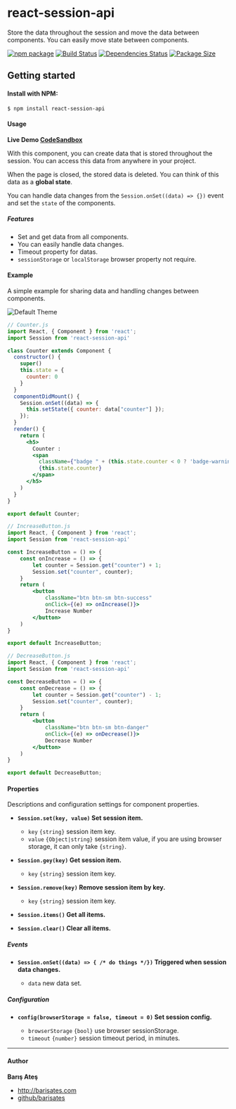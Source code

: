 # react-session-api
Store the data throughout the session and move the data between components. You can easily move state between components.

[![npm package][npm-image]][npm-url] 
[![Build Status][travis-image]][travis-url] 
[![Dependencies Status][david-image]][david-url]
[![Package Size][bundlephobia-image]][bundlephobia-url]

## Getting started

#### Install with NPM:

```
$ npm install react-session-api
```

#### Usage

**Live Demo [CodeSandbox](https://codesandbox.io/s/react-session-api-xmg9v "CodeSandbox")**

With this component, you can create data that is stored throughout the session. You can access this data from anywhere in your project.

When the page is closed, the stored data is deleted. You can think of this data as a **global state**.

You can handle data changes from the ```Session.onSet((data) => {})``` event and set the ```state``` of the components.

##### Features
- Set and get data from all components. 
- You can easily handle data changes. 
- Timeout property for datas.
- ```sessionStorage``` or ```localStorage``` browser property not require.

#### Example
A simple example for sharing data and handling changes between components.

![Default Theme](http://barisates.com/git/rsa/example.jpg "Example")

```jsx
// Counter.js
import React, { Component } from 'react';
import Session from 'react-session-api'

class Counter extends Component {
  constructor() {
    super()
    this.state = {
      counter: 0
    }
  }
  componentDidMount() {
    Session.onSet((data) => {
      this.setState({ counter: data["counter"] });
    });
  }
  render() {
    return (
      <h5>
        Counter :
        <span
          className={"badge " + (this.state.counter < 0 ? 'badge-warning color-white' : 'badge-primary')}>
          {this.state.counter}
        </span>
      </h5>
    )
  }
}

export default Counter;
```
```jsx
// IncreaseButton.js
import React, { Component } from 'react';
import Session from 'react-session-api'

const IncreaseButton = () => {
    const onIncrease = () => {
        let counter = Session.get("counter") + 1;
        Session.set("counter", counter);
    }
    return (
        <button
            className="btn btn-sm btn-success"
            onClick={(e) => onIncrease()}>
            Increase Number
        </button>
    )
}

export default IncreaseButton;
```
```jsx
// DecreaseButton.js
import React, { Component } from 'react';
import Session from 'react-session-api'

const DecreaseButton = () => {
    const onDecrease = () => {
        let counter = Session.get("counter") - 1;
        Session.set("counter", counter);
    }
    return (
        <button
            className="btn btn-sm btn-danger"
            onClick={(e) => onDecrease()}>
            Decrease Number
        </button>
    )
}

export default DecreaseButton;
```
#### Properties

Descriptions and configuration settings for component properties.
- **```Session.set(key, value)``` Set session item.**
	- ```key``` ```{string}``` session item key.
	- ```value``` ```{Object|string}``` session item value, if you are using browser storage, it can only take ```{string}```.

- **```Session.gey(key)```  Get session item.**
	- ```key``` ```{string}``` session item key.

- **```Session.remove(key)```  Remove session item by key.**
	- ```key``` ```{string}``` session item key.

- **```Session.items()```  Get all items.**

- **```Session.clear()```  Clear all items.**

##### Events

- **```Session.onSet((data) => { /* do things */})``` Triggered when session data changes.**

	- ```data``` new data set.

##### Configuration

- **```config(browserStorage = false, timeout = 0)``` Set session config.**

	- ```browserStorage``` ```{bool}``` use browser sessionStorage.
	- ```timeout``` ```{number}``` session timeout period, in minutes.

------------
#### Author

**Barış Ateş**
 - http://barisates.com
 - [github/barisates](https://github.com/barisates "github/barisates")

[npm-image]:https://img.shields.io/npm/v/react-session-api.svg
[npm-url]:https://www.npmjs.com/package/react-session-api
[travis-image]:https://travis-ci.org/barisates/react-session-api.svg?branch=master
[travis-url]:https://travis-ci.org/barisates/react-session-api
[david-image]:https://david-dm.org/barisates/react-session-api.svg
[david-url]:https://david-dm.org/barisates/react-session-api
[bundlephobia-image]:https://badgen.net/bundlephobia/minzip/react-session-api
[bundlephobia-url]:https://bundlephobia.com/result?p=react-session-api